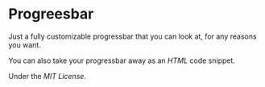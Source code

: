 # Progreesbar

Just a fully customizable progressbar that you can look at, for any reasons you want.

You can also take your progressbar away as an *HTML* code snippet. 

Under the *MIT License*.